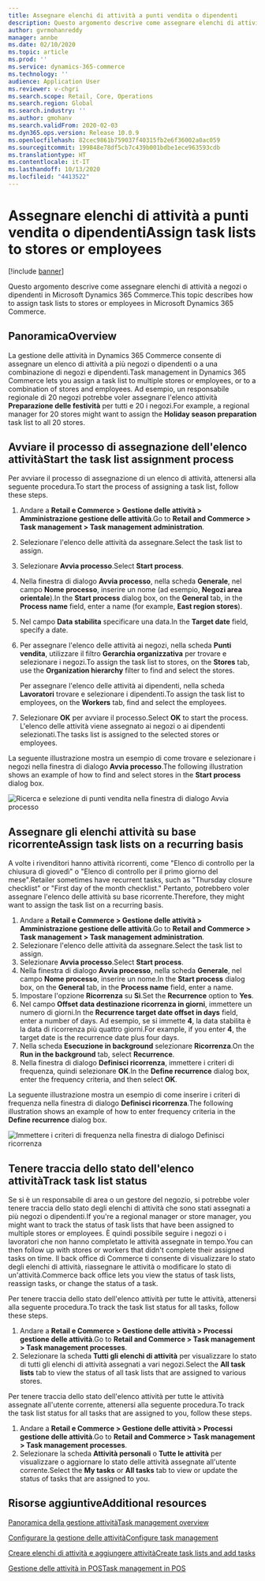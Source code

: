 ```yaml
---
title: Assegnare elenchi di attività a punti vendita o dipendenti
description: Questo argomento descrive come assegnare elenchi di attività a negozi o dipendenti in Microsoft Dynamics 365 Commerce.
author: gvrmohanreddy
manager: annbe
ms.date: 02/10/2020
ms.topic: article
ms.prod: ''
ms.service: dynamics-365-commerce
ms.technology: ''
audience: Application User
ms.reviewer: v-chgri
ms.search.scope: Retail, Core, Operations
ms.search.region: Global
ms.search.industry: ''
ms.author: gmohanv
ms.search.validFrom: 2020-02-03
ms.dyn365.ops.version: Release 10.0.9
ms.openlocfilehash: 82cec9861b759037f40315fb2e6f36002a0ac059
ms.sourcegitcommit: 199848e78df5cb7c439b001bdbe1ece963593cdb
ms.translationtype: HT
ms.contentlocale: it-IT
ms.lasthandoff: 10/13/2020
ms.locfileid: "4413522"
---
```

# <a name="assign-task-lists-to-stores-or-employees"></a><span data-ttu-id="35220-103">Assegnare elenchi di attività a punti vendita o dipendenti</span><span class="sxs-lookup"><span data-stu-id="35220-103">Assign task lists to stores or employees</span></span>

[!include [banner](includes/banner.md)]

<span data-ttu-id="35220-104">Questo argomento descrive come assegnare elenchi di attività a negozi o dipendenti in Microsoft Dynamics 365 Commerce.</span><span class="sxs-lookup"><span data-stu-id="35220-104">This topic describes how to assign task lists to stores or employees in Microsoft Dynamics 365 Commerce.</span></span>

## <a name="overview"></a><span data-ttu-id="35220-105">Panoramica</span><span class="sxs-lookup"><span data-stu-id="35220-105">Overview</span></span>

<span data-ttu-id="35220-106">La gestione delle attività in Dynamics 365 Commerce consente di assegnare un elenco di attività a più negozi o dipendenti o a una combinazione di negozi e dipendenti.</span><span class="sxs-lookup"><span data-stu-id="35220-106">Task management in Dynamics 365 Commerce lets you assign a task list to multiple stores or employees, or to a combination of stores and employees.</span></span> <span data-ttu-id="35220-107">Ad esempio, un responsabile regionale di 20 negozi potrebbe voler assegnare l'elenco attività **Preparazione delle festività** per tutti e 20 i negozi.</span><span class="sxs-lookup"><span data-stu-id="35220-107">For example, a regional manager for 20 stores might want to assign the **Holiday season preparation** task list to all 20 stores.</span></span>

## <a name="start-the-task-list-assignment-process"></a><span data-ttu-id="35220-108">Avviare il processo di assegnazione dell'elenco attività</span><span class="sxs-lookup"><span data-stu-id="35220-108">Start the task list assignment process</span></span>

<span data-ttu-id="35220-109">Per avviare il processo di assegnazione di un elenco di attività, attenersi alla seguente procedura.</span><span class="sxs-lookup"><span data-stu-id="35220-109">To start the process of assigning a task list, follow these steps.</span></span>

1. <span data-ttu-id="35220-110">Andare a **Retail e Commerce \> Gestione delle attività \> Amministrazione gestione delle attività**.</span><span class="sxs-lookup"><span data-stu-id="35220-110">Go to **Retail and Commerce \> Task management \> Task management administration**.</span></span>
1. <span data-ttu-id="35220-111">Selezionare l'elenco delle attività da assegnare.</span><span class="sxs-lookup"><span data-stu-id="35220-111">Select the task list to assign.</span></span>
1. <span data-ttu-id="35220-112">Selezionare **Avvia processo**.</span><span class="sxs-lookup"><span data-stu-id="35220-112">Select **Start process**.</span></span>
1. <span data-ttu-id="35220-113">Nella finestra di dialogo **Avvia processo**, nella scheda **Generale**, nel campo **Nome processo**, inserire un nome (ad esempio, **Negozi area orientale**).</span><span class="sxs-lookup"><span data-stu-id="35220-113">In the **Start process** dialog box, on the **General** tab, in the **Process name** field, enter a name (for example, **East region stores**).</span></span>
1. <span data-ttu-id="35220-114">Nel campo **Data stabilita** specificare una data.</span><span class="sxs-lookup"><span data-stu-id="35220-114">In the **Target date** field, specify a date.</span></span>
1. <span data-ttu-id="35220-115">Per assegnare l'elenco delle attività ai negozi, nella scheda **Punti vendita**, utilizzare il filtro **Gerarchia organizzativa** per trovare e selezionare i negozi.</span><span class="sxs-lookup"><span data-stu-id="35220-115">To assign the task list to stores, on the **Stores** tab, use the **Organization hierarchy** filter to find and select the stores.</span></span>

    <span data-ttu-id="35220-116">Per assegnare l'elenco delle attività ai dipendenti, nella scheda **Lavoratori** trovare e selezionare i dipendenti.</span><span class="sxs-lookup"><span data-stu-id="35220-116">To assign the task list to employees, on the **Workers** tab, find and select the employees.</span></span>

1. <span data-ttu-id="35220-117">Selezionare **OK** per avviare il processo.</span><span class="sxs-lookup"><span data-stu-id="35220-117">Select **OK** to start the process.</span></span> <span data-ttu-id="35220-118">L'elenco delle attività viene assegnato ai negozi o ai dipendenti selezionati.</span><span class="sxs-lookup"><span data-stu-id="35220-118">The tasks list is assigned to the selected stores or employees.</span></span>

<span data-ttu-id="35220-119">La seguente illustrazione mostra un esempio di come trovare e selezionare i negozi nella finestra di dialogo **Avvia processo**.</span><span class="sxs-lookup"><span data-stu-id="35220-119">The following illustration shows an example of how to find and select stores in the **Start process** dialog box.</span></span>

![Ricerca e selezione di punti vendita nella finestra di dialogo Avvia processo](media/HQ-Assign-Tasks-Lists.png)

## <a name="assign-task-lists-on-a-recurring-basis"></a><span data-ttu-id="35220-121">Assegnare gli elenchi attività su base ricorrente</span><span class="sxs-lookup"><span data-stu-id="35220-121">Assign task lists on a recurring basis</span></span>

<span data-ttu-id="35220-122">A volte i rivenditori hanno attività ricorrenti, come "Elenco di controllo per la chiusura di giovedì" o "Elenco di controllo per il primo giorno del mese".</span><span class="sxs-lookup"><span data-stu-id="35220-122">Retailer sometimes have recurrent tasks, such as "Thursday closure checklist" or "First day of the month checklist."</span></span> <span data-ttu-id="35220-123">Pertanto, potrebbero voler assegnare l'elenco delle attività su base ricorrente.</span><span class="sxs-lookup"><span data-stu-id="35220-123">Therefore, they might want to assign the task list on a recurring basis.</span></span>

1. <span data-ttu-id="35220-124">Andare a **Retail e Commerce \> Gestione delle attività \> Amministrazione gestione delle attività**.</span><span class="sxs-lookup"><span data-stu-id="35220-124">Go to **Retail and Commerce \> Task management \> Task management administration**.</span></span>
1. <span data-ttu-id="35220-125">Selezionare l'elenco delle attività da assegnare.</span><span class="sxs-lookup"><span data-stu-id="35220-125">Select the task list to assign.</span></span>
1. <span data-ttu-id="35220-126">Selezionare **Avvia processo**.</span><span class="sxs-lookup"><span data-stu-id="35220-126">Select **Start process**.</span></span>
1. <span data-ttu-id="35220-127">Nella finestra di dialogo **Avvia processo**, nella scheda **Generale**, nel campo **Nome processo**, inserire un nome.</span><span class="sxs-lookup"><span data-stu-id="35220-127">In the **Start process** dialog box, on the **General** tab, in the **Process name** field, enter a name.</span></span>
1. <span data-ttu-id="35220-128">Impostare l'opzione **Ricorrenza** su **Sì**.</span><span class="sxs-lookup"><span data-stu-id="35220-128">Set the **Recurrence** option to **Yes**.</span></span>
1. <span data-ttu-id="35220-129">Nel campo **Offset data destinazione ricorrenza in giorni**, immettere un numero di giorni.</span><span class="sxs-lookup"><span data-stu-id="35220-129">In the **Recurrence target date offset in days** field, enter a number of days.</span></span> <span data-ttu-id="35220-130">Ad esempio, se si immette **4**, la data stabilita è la data di ricorrenza più quattro giorni.</span><span class="sxs-lookup"><span data-stu-id="35220-130">For example, if you enter **4**, the target date is the recurrence date plus four days.</span></span>
1. <span data-ttu-id="35220-131">Nella scheda **Esecuzione in background** selezionare **Ricorrenza**.</span><span class="sxs-lookup"><span data-stu-id="35220-131">On the **Run in the background** tab, select **Recurrence**.</span></span>
1. <span data-ttu-id="35220-132">Nella finestra di dialogo **Definisci ricorrenza**, immettere i criteri di frequenza, quindi selezionare **OK**.</span><span class="sxs-lookup"><span data-stu-id="35220-132">In the **Define recurrence** dialog box, enter the frequency criteria, and then select **OK**.</span></span>

<span data-ttu-id="35220-133">La seguente illustrazione mostra un esempio di come inserire i criteri di frequenza nella finestra di dialogo **Definisci ricorrenza**.</span><span class="sxs-lookup"><span data-stu-id="35220-133">The following illustration shows an example of how to enter frequency criteria in the **Define recurrence** dialog box.</span></span>

![Immettere i criteri di frequenza nella finestra di dialogo Definisci ricorrenza](media/HQ-Assign-Tasks-Lists-Recurrently.png)

## <a name="track-task-list-status"></a><span data-ttu-id="35220-135">Tenere traccia dello stato dell'elenco attività</span><span class="sxs-lookup"><span data-stu-id="35220-135">Track task list status</span></span>

<span data-ttu-id="35220-136">Se si è un responsabile di area o un gestore del negozio, si potrebbe voler tenere traccia dello stato degli elenchi di attività che sono stati assegnati a più negozi o dipendenti.</span><span class="sxs-lookup"><span data-stu-id="35220-136">If you're a regional manager or store manager, you might want to track the status of task lists that have been assigned to multiple stores or employees.</span></span> <span data-ttu-id="35220-137">È quindi possibile seguire i negozi o i lavoratori che non hanno completato le attività assegnate in tempo.</span><span class="sxs-lookup"><span data-stu-id="35220-137">You can then follow up with stores or workers that didn't complete their assigned tasks on time.</span></span> <span data-ttu-id="35220-138">Il back office di Commerce ti consente di visualizzare lo stato degli elenchi di attività, riassegnare le attività o modificare lo stato di un'attività.</span><span class="sxs-lookup"><span data-stu-id="35220-138">Commerce back office lets you view the status of task lists, reassign tasks, or change the status of a task.</span></span>

<span data-ttu-id="35220-139">Per tenere traccia dello stato dell'elenco attività per tutte le attività, attenersi alla seguente procedura.</span><span class="sxs-lookup"><span data-stu-id="35220-139">To track the task list status for all tasks, follow these steps.</span></span>

1. <span data-ttu-id="35220-140">Andare a **Retail e Commerce \> Gestione delle attività \> Processi gestione delle attività**.</span><span class="sxs-lookup"><span data-stu-id="35220-140">Go to **Retail and Commerce \> Task management \> Task management processes**.</span></span>
1. <span data-ttu-id="35220-141">Selezionare la scheda **Tutti gli elenchi di attività** per visualizzare lo stato di tutti gli elenchi di attività assegnati a vari negozi.</span><span class="sxs-lookup"><span data-stu-id="35220-141">Select the **All task lists** tab to view the status of all task lists that are assigned to various stores.</span></span>

<span data-ttu-id="35220-142">Per tenere traccia dello stato dell'elenco attività per tutte le attività assegnate all'utente corrente, attenersi alla seguente procedura.</span><span class="sxs-lookup"><span data-stu-id="35220-142">To track the task list status for all tasks that are assigned to you, follow these steps.</span></span>

1. <span data-ttu-id="35220-143">Andare a **Retail e Commerce \> Gestione delle attività \> Processi gestione delle attività**.</span><span class="sxs-lookup"><span data-stu-id="35220-143">Go to **Retail and Commerce \> Task management \> Task management processes**.</span></span>
1. <span data-ttu-id="35220-144">Selezionare la scheda **Attività personali** o **Tutte le attività** per visualizzare o aggiornare lo stato delle attività assegnate all'utente corrente.</span><span class="sxs-lookup"><span data-stu-id="35220-144">Select the **My tasks** or **All tasks** tab to view or update the status of tasks that are assigned to you.</span></span>

## <a name="additional-resources"></a><span data-ttu-id="35220-145">Risorse aggiuntive</span><span class="sxs-lookup"><span data-stu-id="35220-145">Additional resources</span></span>

[<span data-ttu-id="35220-146">Panoramica della gestione attività</span><span class="sxs-lookup"><span data-stu-id="35220-146">Task management overview</span></span>](task-mgmt-overview.md)

[<span data-ttu-id="35220-147">Configurare la gestione delle attività</span><span class="sxs-lookup"><span data-stu-id="35220-147">Configure task management</span></span>](task-mgmt-configure.md)

[<span data-ttu-id="35220-148">Creare elenchi di attività e aggiungere attività</span><span class="sxs-lookup"><span data-stu-id="35220-148">Create task lists and add tasks</span></span>](task-mgmt-create-lists.md)

[<span data-ttu-id="35220-149">Gestione delle attività in POS</span><span class="sxs-lookup"><span data-stu-id="35220-149">Task management in POS</span></span>](task-mgmt-POS.md)
